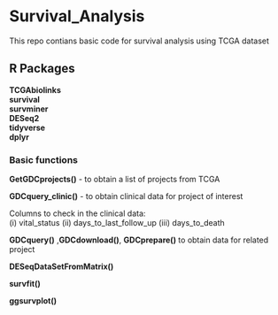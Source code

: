 # Survival_Analysis
This repo contians basic code for survival analysis using TCGA dataset

## R Packages 
**TCGAbiolinks**   
**survival**    
**survminer**  
**DESeq2**   
**tidyverse**  
**dplyr**  

### Basic functions 
**GetGDCprojects()** - to obtain a list of projects from TCGA 
  
**GDCquery_clinic()** - to obtain clinical data for project of interest  
 
Columns to check in the clinical data:  
(i) vital_status   (ii) days_to_last_follow_up   (iii) days_to_death   
 
**GDCquery()** ,**GDCdownload()**, **GDCprepare()** to obtain data for related project 
  
**DESeqDataSetFromMatrix()**  
  
**survfit()** 
   
**ggsurvplot()**  
  




